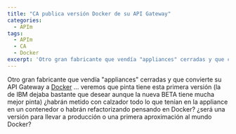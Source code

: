 ```yaml
---
title: "CA publica versión Docker de su API Gateway"
categories:
  - APIm
tags:
  - APIm
  - CA
  - Docker
excerpt: 'Otro gran fabricante que vendía "appliances" cerradas y que convierte su API Gateway a [Docker](http://www.ca.com/us/company/newsroom/press-releases/2016/ca-technologies-accelerates-the-development-and-integration-of-secure-apis-for-modern-application-architectures-and-mobile-initiatives.html﻿ )'
---
```


Otro gran fabricante que vendía "appliances" cerradas y que convierte su API Gateway a [Docker](http://www.ca.com/us/company/newsroom/press-releases/2016/ca-technologies-accelerates-the-development-and-integration-of-secure-apis-for-modern-application-architectures-and-mobile-initiatives.html﻿ ) ... veremos que pinta tiene esta primera versión (la de IBM dejaba bastante que desear aunque la nueva BETA tiene mucha mejor pinta)
¿habrán metido con calzador todo lo que tenían en la appliance en un contenedor o habrán refactorizando pensando en Docker? ¿será una versión para llevar a producción o una primera aproximación al mundo Docker?